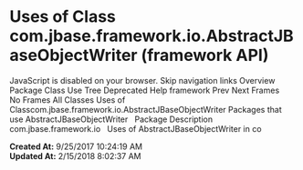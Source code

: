 # Uses of Class com.jbase.framework.io.AbstractJBaseObjectWriter (framework   API)

JavaScript is disabled on your browser. Skip navigation links Overview Package Class Use Tree Deprecated Help framework Prev Next Frames No Frames All Classes Uses of Classcom.jbase.framework.io.AbstractJBaseObjectWriter Packages that use AbstractJBaseObjectWriter   Package Description com.jbase.framework.io   Uses of AbstractJBaseObjectWriter in co  

**Created At:** 9/25/2017 10:24:19 AM  
**Updated At:** 2/15/2018 8:02:37 AM  

